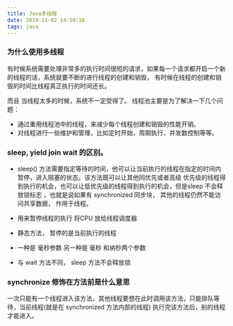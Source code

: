 ```yaml
---
title: Java多线程
date: 2019-11-02 14:59:16
tags: java
---
```


### 为什么使用多线程
有时候系统需要处理非常多的执行时间很短的请求，如果每一个请求都开启一个新的线程的话，系统就要不断的进行线程的创建和销毁，
有时候在线程的创建和销毁的时间比线程真正执行的时间还长。

而且 当线程太多的时候，系统不一定受得了。
线程池主要是为了解决一下几个问题：
- 通过重用线程池中的线程，来减少每个线程创建和销毁的性能开销。
- 对线程进行一些维护和管理，比如定时开始，周期执行，并发数控制等等。


### sleep, yield join wait 的区别。
- sleep() 方法需要指定等待的时间，他可以让当前执行的线程在指定的时间内暂停，进入阻塞的状态。该方法既可以让其他同优先或者高级
优先级的线程得到执行的机会，也可以让低优先级的线程得到执行的机会，但是sleep 不会释放锁标志 ，也就是说如果有 synchronized 同步块，
其他的线程仍然不能访问共享数据， 作用于线程。

- 用来暂停线程的执行 将CPU 放给线程调度器
- 静态方法， 暂停的是当前执行的线程
- 一种是 毫秒参数 另一种是 毫秒 和纳秒两个参数
- 与 wait 方法不同， sleep 方法不会释放锁


### synchronize 修饰在方法前是什么意思
一次只能有一个线程进入该方法，其他线程要想在此时调用该方法，只能排队等待，当前线程(就是在 synchronized 方法内部的线程)
执行完该方法后，别的线程才能进入。

